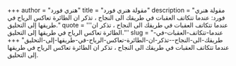 +++
author = "هنري فورد"
title = "مقولة هنري فورد"
description = "مقولة هنري فورد: عندما تتكاتف العقبات في طريقك الى النجاح ، تذكر ان الطائرة تعاكس الرياح في طريقها إلى التحليق."
quote = '''عندما تتكاتف العقبات في طريقك الى النجاح ، تذكر ان الطائرة تعاكس الرياح في طريقها إلى التحليق.'''
slug = "عندما-تتكاتف-العقبات-في-طريقك-الى-النجاح--تذكر-ان-الطائرة-تعاكس-الرياح-في-طريقها-إلى-التحليق"
+++
عندما تتكاتف العقبات في طريقك الى النجاح ، تذكر ان الطائرة تعاكس الرياح في طريقها إلى التحليق.
